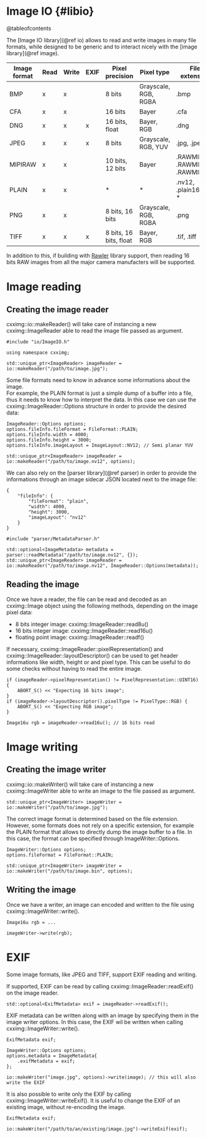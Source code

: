 Image IO {#libio}
=================

@tableofcontents

The [Image IO library](@ref io) allows to read and write images in many file formats, while designed to be generic and to interact nicely with the [image library](@ref image).

| Image format  | Read | Write | EXIF | Pixel precision        | Pixel type           | File extension                   |
|---------------|------|-------|------|------------------------|----------------------|----------------------------------|
| BMP           | x    | x     |      | 8 bits                 | Grayscale, RGB, RGBA | .bmp                             |
| CFA           | x    | x     |      | 16 bits                | Bayer                | .cfa                             |
| DNG           | x    | x     | x    | 16 bits, float         | Bayer, RGB           | .dng                             |
| JPEG          | x    | x     | x    | 8 bits                 | Grayscale, RGB, YUV  | .jpg, .jpeg                      |
| MIPIRAW       | x    | x     |      | 10 bits, 12 bits       | Bayer                | .RAWMIPI, .RAWMIPI10, .RAWMIPI12 |
| PLAIN         | x    | x     |      | *                      | *                    | .nv12, .plain16, .y8, *          |
| PNG           | x    | x     |      | 8 bits, 16 bits        | Grayscale, RGB, RGBA | .png                             |
| TIFF          | x    | x     | x    | 8 bits, 16 bits, float | Bayer, RGB           | .tif, .tiff                      |

In addition to this, if building with [Rawler](https://github.com/dnglab/dnglab) library support, then reading 16 bits RAW images from all the major camera manufacters will be supported.

# Image reading

## Creating the image reader

cxximg::io::makeReader() will take care of instancing a new cxximg::ImageReader able to read the image file passed as argument.

~~~~~~~~~~~~~~~{.cpp}
#include "io/ImageIO.h"

using namespace cxximg;

std::unique_ptr<ImageReader> imageReader = io::makeReader("/path/to/image.jpg");
~~~~~~~~~~~~~~~

Some file formats need to know in advance some informations about the image.<br>
For example, the PLAIN format is just a simple dump of a buffer into a file, thus it needs to know how to interpret the data. In this case we can use the cxximg::ImageReader::Options structure in order to provide the desired data:

~~~~~~~~~~~~~~~{.cpp}
ImageReader::Options options;
options.fileInfo.fileFormat = FileFormat::PLAIN;
options.fileInfo.width = 4000;
options.fileInfo.height = 3000;
options.fileInfo.imageLayout = ImageLayout::NV12; // Semi planar YUV

std::unique_ptr<ImageReader> imageReader = io::makeReader("/path/to/image.nv12", options);
~~~~~~~~~~~~~~~

We can also rely on the [parser library](@ref parser) in order to provide the informations through an image sidecar JSON located next to the image file:

~~~~~~~~~~~~~~~{.json}
{
    "fileInfo": {
        "fileFormat": "plain",
        "width": 4000,
        "height": 3000,
        "imageLayout": "nv12"
    }
}
~~~~~~~~~~~~~~~

~~~~~~~~~~~~~~~{.cpp}
#include "parser/MetadataParser.h"

std::optional<ImageMetadata> metadata = parser::readMetadata("/path/to/image.nv12", {});
std::unique_ptr<ImageReader> imageReader = io::makeReader("/path/to/image.nv12", ImageReader::Options(metadata));
~~~~~~~~~~~~~~~

## Reading the image

Once we have a reader, the file can be read and decoded as an cxximg::Image object using the following methods, depending on the image pixel data:
* 8 bits integer image: cxximg::ImageReader::read8u()
* 16 bits integer image: cxximg::ImageReader::read16u()
* floating point image: cxximg::ImageReader::readf()

If necessary, cxximg::ImageReader::pixelRepresentation() and cxximg::ImageReader::layoutDescriptor() can be used to get header informations like width, height or and pixel type. This can be useful to do some checks without having to read the entire image.

~~~~~~~~~~~~~~~{.cpp}
if (imageReader->pixelRepresentation() != PixelRepresentation::UINT16) {
    ABORT_S() << "Expecting 16 bits image";
}
if (imageReader->layoutDescriptor().pixelType != PixelType::RGB) {
    ABORT_S() << "Expecting RGB image";
}

Image16u rgb = imageReader->read16u(); // 16 bits read
~~~~~~~~~~~~~~~

# Image writing

## Creating the image writer

cxximg::io::makeWriter() will take care of instancing a new cxximg::ImageWriter able to write an image to the file passed as argument.

~~~~~~~~~~~~~~~{.cpp}
std::unique_ptr<ImageWriter> imageWriter = io::makeWriter("/path/to/image.jpg");
~~~~~~~~~~~~~~~

The correct image format is determined based on the file extension. However, some formats does not rely on a specific extension, for example the PLAIN format that allows to directly dump the image buffer to a file. In this case, the format can be specified through ImageWriter::Options.

~~~~~~~~~~~~~~~{.cpp}
ImageWriter::Options options;
options.fileFormat = FileFormat::PLAIN;

std::unique_ptr<ImageWriter> imageWriter = io::makeWriter("/path/to/image.bin", options);
~~~~~~~~~~~~~~~

## Writing the image

Once we have a writer, an image can encoded and written to the file using cxximg::ImageWriter::write().

~~~~~~~~~~~~~~~{.cpp}
Image16u rgb = ...

imageWriter->write(rgb);
~~~~~~~~~~~~~~~

# EXIF

Some image formats, like JPEG and TIFF, support EXIF reading and writing.

If supported, EXIF can be read by calling cxximg::ImageReader::readExif() on the image reader.

~~~~~~~~~~~~~~~{.cpp}
std::optional<ExifMetadata> exif = imageReader->readExif();
~~~~~~~~~~~~~~~

EXIF metadata can be written along with an image by specifying them in the image writer options. In this case, the EXIF wil be written when calling cxximg::ImageWriter::write().

~~~~~~~~~~~~~~~{.cpp}
ExifMetadata exif;

ImageWriter::Options options;
options.metadata = ImageMetadata{
    .exifMetadata = exif;
};

io::makeWriter("image.jpg", options)->write(image); // this will also write the EXIF
~~~~~~~~~~~~~~~

It is also possible to write only the EXIF by calling cxximg::ImageWriter::writeExif(). It is useful to change the EXIF of an existing image, without re-encoding the image.

~~~~~~~~~~~~~~~{.cpp}
ExifMetadata exif;

io::makeWriter("/path/to/an/existing/image.jpg")->writeExif(exif);
~~~~~~~~~~~~~~~
